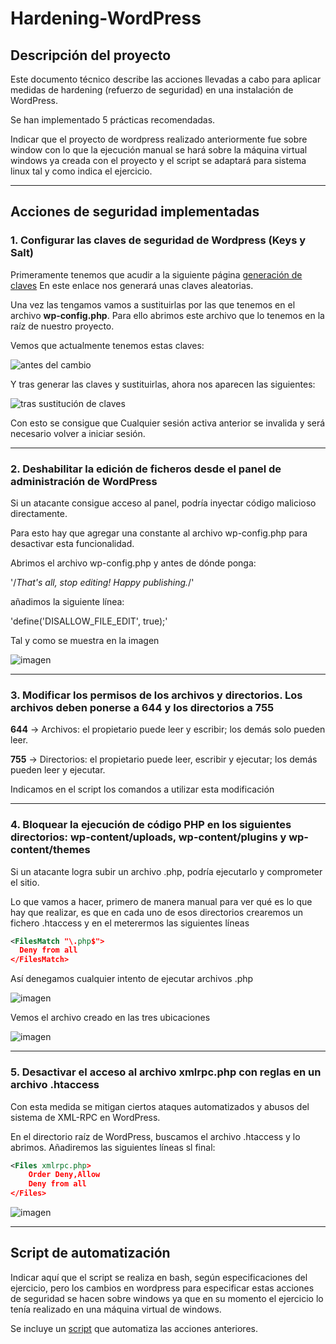 # Hardening-WordPress

## Descripción del proyecto

Este documento técnico describe las acciones llevadas a cabo para aplicar medidas de hardening (refuerzo de seguridad) en una instalación de WordPress.  

Se han implementado 5 prácticas recomendadas.

Indicar que el proyecto de wordpress realizado anteriormente fue sobre window con lo que la ejecución manual se hará sobre la máquina virtual windows ya creada con el proyecto y el script se adaptará para sistema linux tal y como indica el ejercicio.

---

## Acciones de seguridad implementadas

### 1. Configurar las claves de seguridad de Wordpress (Keys y Salt)

Primeramente tenemos que acudir a la siguiente página [generación de claves](https://api.wordpress.org/secret-key/1.1/salt/) En este enlace nos generará unas claves aleatorias.

Una vez las tengamos vamos a sustituirlas por las que tenemos en el archivo **wp-config.php**. Para ello abrimos este archivo que lo tenemos en la raíz de nuestro proyecto.

Vemos que actualmente tenemos estas claves:

![antes del cambio](./img/1.png)

Y tras generar las claves y sustituirlas, ahora nos aparecen las siguientes:

![tras sustitución de claves](./img/2.png)

Con esto se consigue que Cualquier sesión activa anterior se invalida y será necesario volver a iniciar sesión.

---

### 2. Deshabilitar la edición de ficheros desde el panel de administración de WordPress

Si un atacante consigue acceso al panel, podría inyectar código malicioso directamente.

Para esto hay que agregar una constante al archivo wp-config.php para desactivar esta funcionalidad.

Abrimos el archivo wp-config.php y antes de dónde ponga: 

'/*That's all, stop editing! Happy publishing.*/'

añadimos la siguiente línea:

'define('DISALLOW_FILE_EDIT', true);'

Tal y como se muestra en la imagen

![imagen](./img/3.png)

---

### 3. Modificar los permisos de los archivos y directorios. Los archivos deben ponerse a 644 y los directorios a 755

**644** → Archivos: el propietario puede leer y escribir; los demás solo pueden leer.

**755** → Directorios: el propietario puede leer, escribir y ejecutar; los demás pueden leer y ejecutar.

Indicamos en el script los comandos a utilizar esta modificación

---

### 4. Bloquear la ejecución de código PHP en los siguientes directorios: wp-content/uploads, wp-content/plugins y wp-content/themes

Si un atacante logra subir un archivo .php, podría ejecutarlo y comprometer el sitio.

Lo que vamos a hacer, primero de manera manual para ver qué es lo que hay que realizar, es que en cada uno de esos directorios crearemos un fichero .htaccess y en el meterermos las siguientes líneas

```xml
<FilesMatch "\.php$">
  Deny from all
</FilesMatch>
```

Así denegamos cualquier intento de ejecutar archivos .php

![imagen](./img/5.png)

Vemos el archivo creado en las tres ubicaciones

![imagen](./img/6.png)

---

### 5. Desactivar el acceso al archivo xmlrpc.php con reglas en un archivo .htaccess

Con esta medida se mitigan ciertos ataques automatizados y abusos del sistema de XML-RPC en WordPress.

En el directorio raíz de WordPress, buscamos el archivo .htaccess y lo abrimos. Añadiremos las siguientes líneas sl final:

```xml
<Files xmlrpc.php>
    Order Deny,Allow
    Deny from all
</Files>
```

![imagen](./img/7.png)

---

## Script de automatización

Indicar aquí que el script se realiza en bash, según especificaciones del ejercicio, pero los cambios en wordpress para especificar estas acciones de seguridad se hacen sobre windows ya que en su momento el ejercicio lo tenía realizado en una máquina virtual de windows.

Se incluye un [script](./script.sh) que automatiza las acciones anteriores.
